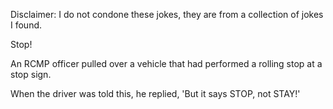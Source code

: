 Disclaimer: I do not condone these jokes, they are from a collection of jokes I found.

Stop!

An RCMP officer pulled over a vehicle that had performed a rolling stop at a stop sign.

When the driver was told this, he replied, 'But it says STOP, not STAY!'

